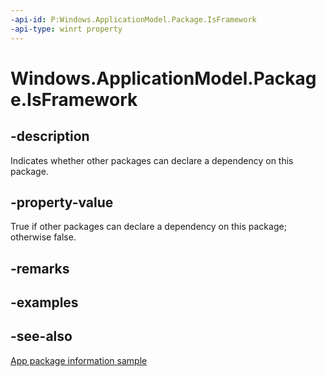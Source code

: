 ```yaml
---
-api-id: P:Windows.ApplicationModel.Package.IsFramework
-api-type: winrt property
---
```


<!-- Property syntax
public bool IsFramework { get; }
-->

# Windows.ApplicationModel.Package.IsFramework

## -description
Indicates whether other packages can declare a dependency on this package.

## -property-value
True if other packages can declare a dependency on this package; otherwise false.

## -remarks

## -examples

## -see-also
[App package information sample](https://github.com/Microsoft/Windows-universal-samples/tree/master/Samples/Package)
